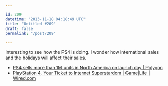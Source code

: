 ```yaml
---

id: 209
datetime: "2013-11-18 04:18:49 UTC"
title: "Untitled #209"
draft: false
permalink: "/post/209"

---
```


Interesting to see how the PS4 is doing. I wonder how international sales and the holidays will affect their sales.  

 
 * [PS4 sells more than 1M units in North America on launch day | Polygon](http://www.polygon.com/2013/11/17/5114166/ps4-sells-more-than-1m-units-in-north-america-on-launch-day)
 * [PlayStation 4, Your Ticket to Internet Superstardom | Game|Life | Wired.com](http://www.wired.com/gamelife/2013/11/playstation-4-streaming-2/)



